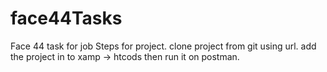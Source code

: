 # face44Tasks
Face 44 task for job
Steps for project.
clone project from git using url.
add the project in to xamp -> htcods
then run it on postman.
